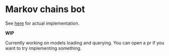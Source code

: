 # Markov chains bot

See [here](https://github.com/krypt0nn/markov-chains) for actual implementation.

**WIP**

Currently working on models loading and querying. You can open a pr if you want to try implementing something.
